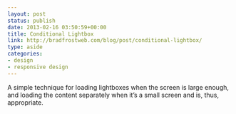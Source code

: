 ```yaml
---
layout: post
status: publish
date: 2013-02-16 03:50:59+00:00
title: Conditional Lightbox
link: http://bradfrostweb.com/blog/post/conditional-lightbox/
type: aside
categories:
- design
- responsive design
---
```


A simple technique for loading lightboxes when the screen is large enough, and loading the content separately when it’s a small screen and is, thus, appropriate.
